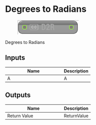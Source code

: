 # Degrees to Radians

<div align="left" data-full-width="false">

<figure><img src="../../../../.gitbook/assets/Degrees_to_Radians.png" alt=""><figcaption></figcaption></figure>

</div>

Degrees to Radians

## Inputs

<table><thead><tr><th width="170">Name</th><th>Description</th></tr></thead><tbody><tr><td>A</td><td>A</td></tr></tbody></table>

## Outputs

<table><thead><tr><th width="170">Name</th><th>Description</th></tr></thead><tbody><tr><td>Return Value</td><td>ReturnValue</td></tr></tbody></table>
